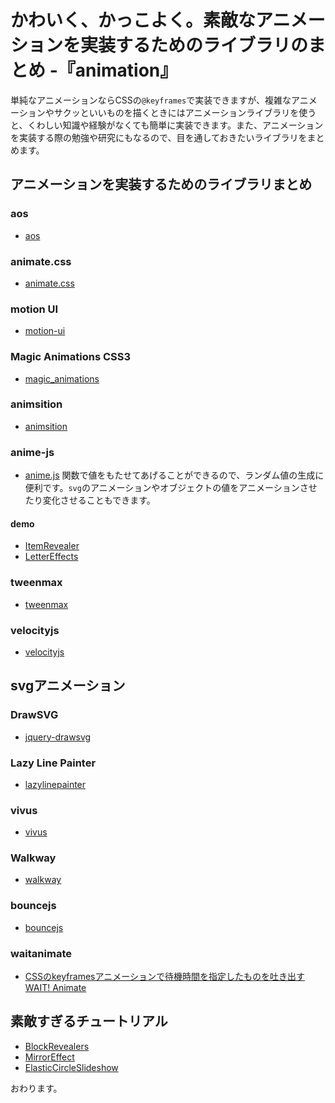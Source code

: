 # かわいく、かっこよく。素敵なアニメーションを実装するためのライブラリのまとめ -『animation』

単純なアニメーションならCSSの`@keyframes`で実装できますが、複雑なアニメーションやサクッといいものを描くときにはアニメーションライブラリを使うと、くわしい知識や経験がなくても簡単に実装できます。また、アニメーションを実装する際の勉強や研究にもなるので、目を通しておきたいライブラリをまとめます。






## アニメーションを実装するためのライブラリまとめ

### aos

* [aos](http://michalsnik.github.io/aos/)

### animate.css

* [animate.css](https://daneden.github.io/animate.css/)

### motion UI

* [motion-ui](http://zurb.com/playground/motion-ui)

### Magic Animations CSS3

* [magic_animations](https://www.minimamente.com/example/magic_animations/)

### animsition

* [animsition](http://git.blivesta.com/animsition/)

### anime-js

* [anime.js](http://anime-js.com/) 
    関数で値をもたせてあげることができるので、ランダム値の生成に便利です。`svg`のアニメーションやオブジェクトの値をアニメーションさせたり変化させることもできます。

#### demo

* [ItemRevealer](http://tympanus.net/Development/ItemRevealer/)
* [LetterEffects](http://tympanus.net/Development/LetterEffects/)

### tweenmax

* [tweenmax](https://greensock.com/tweenmax)

### velocityjs

* [velocityjs](http://velocityjs.org/)






## svgアニメーション

### DrawSVG

* [jquery-drawsvg](http://leocs.me/jquery-drawsvg/)

### Lazy Line Painter

* [lazylinepainter](http://lazylinepainter.info/)

### vivus

* [vivus](https://maxwellito.github.io/vivus/)

### Walkway

* [walkway](https://connoratherton.com/walkway)

### bouncejs

* [bouncejs](http://bouncejs.com/)

### waitanimate

* [CSSのkeyframesアニメーションで待機時間を指定したものを吐き出す WAIT! Animate](https://webmanab-html.com/tip/wait-animate/)






## 素敵すぎるチュートリアル

* [BlockRevealers](https://tympanus.net/Development/BlockRevealers/)
* [MirrorEffect](https://tympanus.net/Development/MirrorEffect/)
* [ElasticCircleSlideshow](https://tympanus.net/Development/ElasticCircleSlideshow/)

おわります。